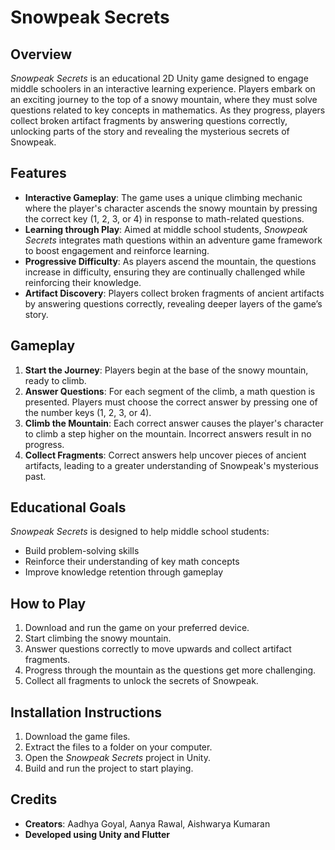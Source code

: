 # Snowpeak Secrets

## Overview
*Snowpeak Secrets* is an educational 2D Unity game designed to engage middle schoolers in an interactive learning experience. Players embark on an exciting journey to the top of a snowy mountain, where they must solve questions related to key concepts in mathematics. As they progress, players collect broken artifact fragments by answering questions correctly, unlocking parts of the story and revealing the mysterious secrets of Snowpeak.

## Features
- **Interactive Gameplay**: The game uses a unique climbing mechanic where the player's character ascends the snowy mountain by pressing the correct key (1, 2, 3, or 4) in response to math-related questions.
- **Learning through Play**: Aimed at middle school students, *Snowpeak Secrets* integrates math questions within an adventure game framework to boost engagement and reinforce learning.
- **Progressive Difficulty**: As players ascend the mountain, the questions increase in difficulty, ensuring they are continually challenged while reinforcing their knowledge.
- **Artifact Discovery**: Players collect broken fragments of ancient artifacts by answering questions correctly, revealing deeper layers of the game’s story.

## Gameplay
1. **Start the Journey**: Players begin at the base of the snowy mountain, ready to climb.
2. **Answer Questions**: For each segment of the climb, a math question is presented. Players must choose the correct answer by pressing one of the number keys (1, 2, 3, or 4).
3. **Climb the Mountain**: Each correct answer causes the player's character to climb a step higher on the mountain. Incorrect answers result in no progress.
4. **Collect Fragments**: Correct answers help uncover pieces of ancient artifacts, leading to a greater understanding of Snowpeak's mysterious past.

## Educational Goals
*Snowpeak Secrets* is designed to help middle school students:
- Build problem-solving skills
- Reinforce their understanding of key math concepts
- Improve knowledge retention through gameplay

## How to Play
1. Download and run the game on your preferred device.
2. Start climbing the snowy mountain.
3. Answer questions correctly to move upwards and collect artifact fragments.
4. Progress through the mountain as the questions get more challenging.
5. Collect all fragments to unlock the secrets of Snowpeak.

## Installation Instructions
1. Download the game files.
2. Extract the files to a folder on your computer.
3. Open the *Snowpeak Secrets* project in Unity.
4. Build and run the project to start playing.

## Credits
- **Creators**: Aadhya Goyal, Aanya Rawal, Aishwarya Kumaran
- **Developed using Unity and Flutter**
